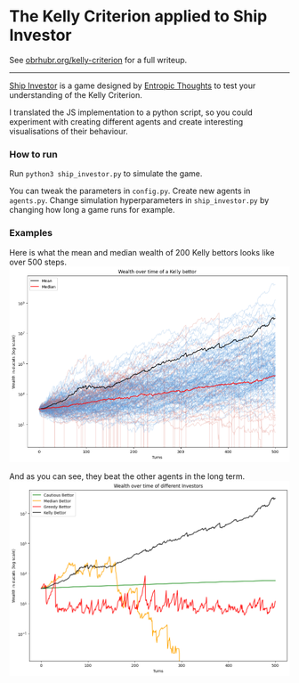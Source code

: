# The Kelly Criterion applied to Ship Investor

See [obrhubr.org/kelly-criterion](https://obrhubr.org/kelly-criterion-ship-investor-blackjack) for a full writeup.

---

[Ship Investor](https://xkqr.org/ship-investor/ship-investor.html) is a game designed by [Entropic Thoughts](https://entropicthoughts.com) to test your understanding of the Kelly Criterion.

I translated the JS implementation to a python script, so you could experiment with creating different agents and create interesting visualisations of their behaviour.

### How to run

Run `python3 ship_investor.py` to simulate the game.

You can tweak the parameters in `config.py`.
Create new agents in `agents.py`.
Change simulation hyperparameters in `ship_investor.py` by changing how long a game runs for example.

### Examples

Here is what the mean and median wealth of 200 Kelly bettors looks like over 500 steps.
![Simulation](.github/images/simulation.png)

And as you can see, they beat the other agents in the long term.
![Simulation](.github/images/comparison.png)
